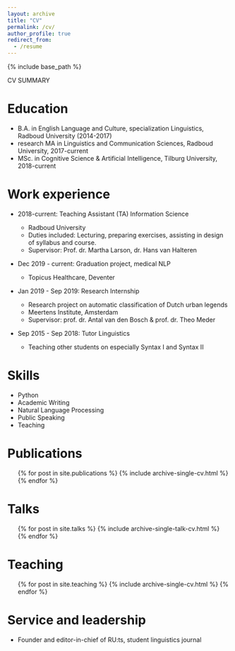 ```yaml
---
layout: archive
title: "CV"
permalink: /cv/
author_profile: true
redirect_from:
  - /resume
---
```


{% include base_path %}

CV SUMMARY

Education
======
* B.A. in English Language and Culture, specialization Linguistics, Radboud University (2014-2017)
* research MA in Linguistics and Communication Sciences, Radboud University, 2017-current
* MSc. in Cognitive Science & Artificial Intelligence, Tilburg University, 2018-current

Work experience
======
* 2018-current: Teaching Assistant (TA) Information Science
  * Radboud University
  * Duties included: Lecturing, preparing exercises, assisting in design of syllabus and course.
  * Supervisor: Prof. dr. Martha Larson, dr. Hans van Halteren

* Dec 2019 - current: Graduation project, medical NLP
  * Topicus Healthcare, Deventer
  
* Jan 2019 - Sep 2019: Research Internship
  * Research project on automatic classification of Dutch urban legends
  * Meertens Institute, Amsterdam
  * Supervisor: prof. dr. Antal van den Bosch & prof. dr. Theo Meder
  
* Sep 2015 - Sep 2018: Tutor Linguistics
  * Teaching other students on especially Syntax I and Syntax II
  
Skills
======
* Python
* Academic Writing
* Natural Language Processing
* Public Speaking
* Teaching

Publications
======
  <ul>{% for post in site.publications %}
    {% include archive-single-cv.html %}
  {% endfor %}</ul>
  
Talks
======
  <ul>{% for post in site.talks %}
    {% include archive-single-talk-cv.html %}
  {% endfor %}</ul>
  
Teaching
======
  <ul>{% for post in site.teaching %}
    {% include archive-single-cv.html %}
  {% endfor %}</ul>
  
Service and leadership
======
* Founder and editor-in-chief of RU:ts, student linguistics journal
